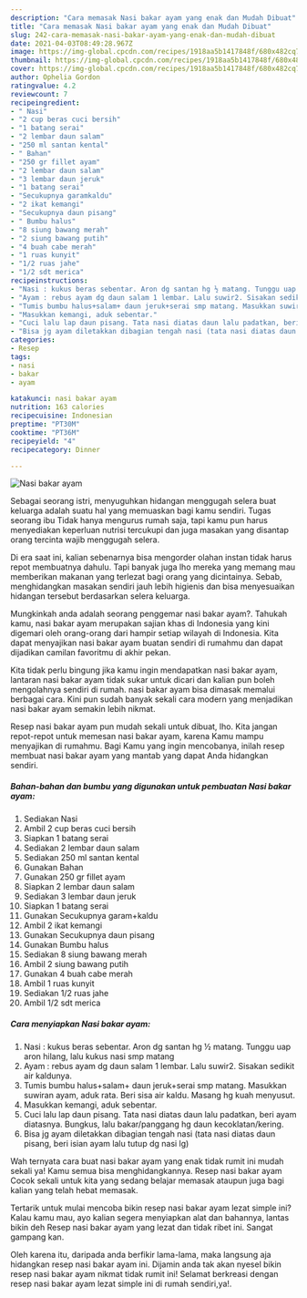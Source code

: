 ```yaml
---
description: "Cara memasak Nasi bakar ayam yang enak dan Mudah Dibuat"
title: "Cara memasak Nasi bakar ayam yang enak dan Mudah Dibuat"
slug: 242-cara-memasak-nasi-bakar-ayam-yang-enak-dan-mudah-dibuat
date: 2021-04-03T08:49:28.967Z
image: https://img-global.cpcdn.com/recipes/1918aa5b1417848f/680x482cq70/nasi-bakar-ayam-foto-resep-utama.jpg
thumbnail: https://img-global.cpcdn.com/recipes/1918aa5b1417848f/680x482cq70/nasi-bakar-ayam-foto-resep-utama.jpg
cover: https://img-global.cpcdn.com/recipes/1918aa5b1417848f/680x482cq70/nasi-bakar-ayam-foto-resep-utama.jpg
author: Ophelia Gordon
ratingvalue: 4.2
reviewcount: 7
recipeingredient:
- " Nasi"
- "2 cup beras cuci bersih"
- "1 batang serai"
- "2 lembar daun salam"
- "250 ml santan kental"
- " Bahan"
- "250 gr fillet ayam"
- "2 lembar daun salam"
- "3 lembar daun jeruk"
- "1 batang serai"
- "Secukupnya garamkaldu"
- "2 ikat kemangi"
- "Secukupnya daun pisang"
- " Bumbu halus"
- "8 siung bawang merah"
- "2 siung bawang putih"
- "4 buah cabe merah"
- "1 ruas kunyit"
- "1/2 ruas jahe"
- "1/2 sdt merica"
recipeinstructions:
- "Nasi : kukus beras sebentar. Aron dg santan hg ½ matang. Tunggu uap aron hilang, lalu kukus nasi smp matang"
- "Ayam : rebus ayam dg daun salam 1 lembar. Lalu suwir2. Sisakan sedikit air kaldunya."
- "Tumis bumbu halus+salam+ daun jeruk+serai smp matang. Masukkan suwiran ayam, aduk rata. Beri sisa air kaldu. Masang hg kuah menyusut."
- "Masukkan kemangi, aduk sebentar."
- "Cuci lalu lap daun pisang. Tata nasi diatas daun lalu padatkan, beri ayam diatasnya. Bungkus, lalu bakar/panggang hg daun kecoklatan/kering."
- "Bisa jg ayam diletakkan dibagian tengah nasi (tata nasi diatas daun pisang, beri isian ayam lalu tutup dg nasi lg)"
categories:
- Resep
tags:
- nasi
- bakar
- ayam

katakunci: nasi bakar ayam 
nutrition: 163 calories
recipecuisine: Indonesian
preptime: "PT30M"
cooktime: "PT36M"
recipeyield: "4"
recipecategory: Dinner

---
```



![Nasi bakar ayam](https://img-global.cpcdn.com/recipes/1918aa5b1417848f/680x482cq70/nasi-bakar-ayam-foto-resep-utama.jpg)

Sebagai seorang istri, menyuguhkan hidangan menggugah selera buat keluarga adalah suatu hal yang memuaskan bagi kamu sendiri. Tugas seorang ibu Tidak hanya mengurus rumah saja, tapi kamu pun harus menyediakan keperluan nutrisi tercukupi dan juga masakan yang disantap orang tercinta wajib menggugah selera.

Di era  saat ini, kalian sebenarnya bisa mengorder olahan instan tidak harus repot membuatnya dahulu. Tapi banyak juga lho mereka yang memang mau memberikan makanan yang terlezat bagi orang yang dicintainya. Sebab, menghidangkan masakan sendiri jauh lebih higienis dan bisa menyesuaikan hidangan tersebut berdasarkan selera keluarga. 



Mungkinkah anda adalah seorang penggemar nasi bakar ayam?. Tahukah kamu, nasi bakar ayam merupakan sajian khas di Indonesia yang kini digemari oleh orang-orang dari hampir setiap wilayah di Indonesia. Kita dapat menyajikan nasi bakar ayam buatan sendiri di rumahmu dan dapat dijadikan camilan favoritmu di akhir pekan.

Kita tidak perlu bingung jika kamu ingin mendapatkan nasi bakar ayam, lantaran nasi bakar ayam tidak sukar untuk dicari dan kalian pun boleh mengolahnya sendiri di rumah. nasi bakar ayam bisa dimasak memalui berbagai cara. Kini pun sudah banyak sekali cara modern yang menjadikan nasi bakar ayam semakin lebih nikmat.

Resep nasi bakar ayam pun mudah sekali untuk dibuat, lho. Kita jangan repot-repot untuk memesan nasi bakar ayam, karena Kamu mampu menyajikan di rumahmu. Bagi Kamu yang ingin mencobanya, inilah resep membuat nasi bakar ayam yang mantab yang dapat Anda hidangkan sendiri.

<!--inarticleads1-->

##### Bahan-bahan dan bumbu yang digunakan untuk pembuatan Nasi bakar ayam:

1. Sediakan  Nasi
1. Ambil 2 cup beras cuci bersih
1. Siapkan 1 batang serai
1. Sediakan 2 lembar daun salam
1. Sediakan 250 ml santan kental
1. Gunakan  Bahan
1. Gunakan 250 gr fillet ayam
1. Siapkan 2 lembar daun salam
1. Sediakan 3 lembar daun jeruk
1. Siapkan 1 batang serai
1. Gunakan Secukupnya garam+kaldu
1. Ambil 2 ikat kemangi
1. Gunakan Secukupnya daun pisang
1. Gunakan  Bumbu halus
1. Sediakan 8 siung bawang merah
1. Ambil 2 siung bawang putih
1. Gunakan 4 buah cabe merah
1. Ambil 1 ruas kunyit
1. Sediakan 1/2 ruas jahe
1. Ambil 1/2 sdt merica




<!--inarticleads2-->

##### Cara menyiapkan Nasi bakar ayam:

1. Nasi : kukus beras sebentar. Aron dg santan hg ½ matang. Tunggu uap aron hilang, lalu kukus nasi smp matang
1. Ayam : rebus ayam dg daun salam 1 lembar. Lalu suwir2. Sisakan sedikit air kaldunya.
1. Tumis bumbu halus+salam+ daun jeruk+serai smp matang. Masukkan suwiran ayam, aduk rata. Beri sisa air kaldu. Masang hg kuah menyusut.
1. Masukkan kemangi, aduk sebentar.
1. Cuci lalu lap daun pisang. Tata nasi diatas daun lalu padatkan, beri ayam diatasnya. Bungkus, lalu bakar/panggang hg daun kecoklatan/kering.
1. Bisa jg ayam diletakkan dibagian tengah nasi (tata nasi diatas daun pisang, beri isian ayam lalu tutup dg nasi lg)




Wah ternyata cara buat nasi bakar ayam yang enak tidak rumit ini mudah sekali ya! Kamu semua bisa menghidangkannya. Resep nasi bakar ayam Cocok sekali untuk kita yang sedang belajar memasak ataupun juga bagi kalian yang telah hebat memasak.

Tertarik untuk mulai mencoba bikin resep nasi bakar ayam lezat simple ini? Kalau kamu mau, ayo kalian segera menyiapkan alat dan bahannya, lantas bikin deh Resep nasi bakar ayam yang lezat dan tidak ribet ini. Sangat gampang kan. 

Oleh karena itu, daripada anda berfikir lama-lama, maka langsung aja hidangkan resep nasi bakar ayam ini. Dijamin anda tak akan nyesel bikin resep nasi bakar ayam nikmat tidak rumit ini! Selamat berkreasi dengan resep nasi bakar ayam lezat simple ini di rumah sendiri,ya!.

